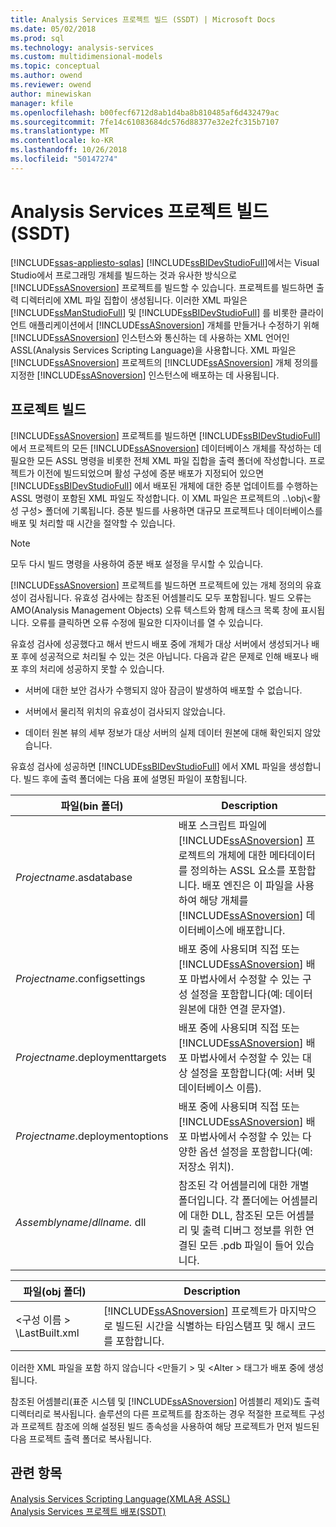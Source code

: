 ```yaml
---
title: Analysis Services 프로젝트 빌드 (SSDT) | Microsoft Docs
ms.date: 05/02/2018
ms.prod: sql
ms.technology: analysis-services
ms.custom: multidimensional-models
ms.topic: conceptual
ms.author: owend
ms.reviewer: owend
author: minewiskan
manager: kfile
ms.openlocfilehash: b00fecf6712d8ab1d4ba8b810485af6d432479ac
ms.sourcegitcommit: 7fe14c61083684dc576d88377e32e2fc315b7107
ms.translationtype: MT
ms.contentlocale: ko-KR
ms.lasthandoff: 10/26/2018
ms.locfileid: "50147274"
---
```

# <a name="build-analysis-services-projects-ssdt"></a>Analysis Services 프로젝트 빌드(SSDT)
[!INCLUDE[ssas-appliesto-sqlas](../../includes/ssas-appliesto-sqlas.md)]
  [!INCLUDE[ssBIDevStudioFull](../../includes/ssbidevstudiofull-md.md)]에서는 Visual Studio에서 프로그래밍 개체를 빌드하는 것과 유사한 방식으로 [!INCLUDE[ssASnoversion](../../includes/ssasnoversion-md.md)] 프로젝트를 빌드할 수 있습니다. 프로젝트를 빌드하면 출력 디렉터리에 XML 파일 집합이 생성됩니다. 이러한 XML 파일은 [!INCLUDE[ssManStudioFull](../../includes/ssmanstudiofull-md.md)] 및 [!INCLUDE[ssBIDevStudioFull](../../includes/ssbidevstudiofull-md.md)] 를 비롯한 클라이언트 애플리케이션에서 [!INCLUDE[ssASnoversion](../../includes/ssasnoversion-md.md)] 개체를 만들거나 수정하기 위해 [!INCLUDE[ssASnoversion](../../includes/ssasnoversion-md.md)] 인스턴스와 통신하는 데 사용하는 XML 언어인 ASSL(Analysis Services Scripting Language)을 사용합니다. XML 파일은 [!INCLUDE[ssASnoversion](../../includes/ssasnoversion-md.md)] 프로젝트의 [!INCLUDE[ssASnoversion](../../includes/ssasnoversion-md.md)] 개체 정의를 지정한 [!INCLUDE[ssASnoversion](../../includes/ssasnoversion-md.md)] 인스턴스에 배포하는 데 사용됩니다.  
  
## <a name="building-a-project"></a>프로젝트 빌드  
 [!INCLUDE[ssASnoversion](../../includes/ssasnoversion-md.md)] 프로젝트를 빌드하면 [!INCLUDE[ssBIDevStudioFull](../../includes/ssbidevstudiofull-md.md)] 에서 프로젝트의 모든 [!INCLUDE[ssASnoversion](../../includes/ssasnoversion-md.md)] 데이터베이스 개체를 작성하는 데 필요한 모든 ASSL 명령을 비롯한 전체 XML 파일 집합을 출력 폴더에 작성합니다. 프로젝트가 이전에 빌드되었으며 활성 구성에 증분 배포가 지정되어 있으면 [!INCLUDE[ssBIDevStudioFull](../../includes/ssbidevstudiofull-md.md)] 에서 배포된 개체에 대한 증분 업데이트를 수행하는 ASSL 명령이 포함된 XML 파일도 작성합니다. 이 XML 파일은 프로젝트의 ..\obj\\<활성 구성\> 폴더에 기록됩니다. 증분 빌드를 사용하면 대규모 프로젝트나 데이터베이스를 배포 및 처리할 때 시간을 절약할 수 있습니다.  
  
> [!NOTE]  
>  모두 다시 빌드 명령을 사용하여 증분 배포 설정을 무시할 수 있습니다.  
  
 [!INCLUDE[ssASnoversion](../../includes/ssasnoversion-md.md)] 프로젝트를 빌드하면 프로젝트에 있는 개체 정의의 유효성이 검사됩니다. 유효성 검사에는 참조된 어셈블리도 모두 포함됩니다. 빌드 오류는 AMO(Analysis Management Objects) 오류 텍스트와 함께 태스크 목록 창에 표시됩니다. 오류를 클릭하면 오류 수정에 필요한 디자이너를 열 수 있습니다.  
  
 유효성 검사에 성공했다고 해서 반드시 배포 중에 개체가 대상 서버에서 생성되거나 배포 후에 성공적으로 처리될 수 있는 것은 아닙니다. 다음과 같은 문제로 인해 배포나 배포 후의 처리에 성공하지 못할 수 있습니다.  
  
-   서버에 대한 보안 검사가 수행되지 않아 잠금이 발생하여 배포할 수 없습니다.  
  
-   서버에서 물리적 위치의 유효성이 검사되지 않았습니다.  
  
-   데이터 원본 뷰의 세부 정보가 대상 서버의 실제 데이터 원본에 대해 확인되지 않았습니다.  
  
 유효성 검사에 성공하면 [!INCLUDE[ssBIDevStudioFull](../../includes/ssbidevstudiofull-md.md)] 에서 XML 파일을 생성합니다. 빌드 후에 출력 폴더에는 다음 표에 설명된 파일이 포함됩니다.  
  
|파일(bin 폴더)|Description|  
|-----------------------------|-----------------|  
|*Projectname*.asdatabase|배포 스크립트 파일에 [!INCLUDE[ssASnoversion](../../includes/ssasnoversion-md.md)] 프로젝트의 개체에 대한 메타데이터를 정의하는 ASSL 요소를 포함합니다. 배포 엔진은 이 파일을 사용하여 해당 개체를 [!INCLUDE[ssASnoversion](../../includes/ssasnoversion-md.md)] 데이터베이스에 배포합니다.|  
|*Projectname*.configsettings|배포 중에 사용되며 직접 또는 [!INCLUDE[ssASnoversion](../../includes/ssasnoversion-md.md)] 배포 마법사에서 수정할 수 있는 구성 설정을 포함합니다(예: 데이터 원본에 대한 연결 문자열).|  
|*Projectname*.deploymenttargets|배포 중에 사용되며 직접 또는 [!INCLUDE[ssASnoversion](../../includes/ssasnoversion-md.md)] 배포 마법사에서 수정할 수 있는 대상 설정을 포함합니다(예: 서버 및 데이터베이스 이름).|  
|*Projectname*.deploymentoptions|배포 중에 사용되며 직접 또는 [!INCLUDE[ssASnoversion](../../includes/ssasnoversion-md.md)] 배포 마법사에서 수정할 수 있는 다양한 옵션 설정을 포함합니다(예: 저장소 위치).|  
|*Assemblyname*/*dllname.* dll|참조된 각 어셈블리에 대한 개별 폴더입니다. 각 폴더에는 어셈블리에 대한 DLL, 참조된 모든 어셈블리 및 출력 디버그 정보를 위한 연결된 모든 .pdb 파일이 들어 있습니다.|  
  
|파일(obj 폴더)|Description|  
|-----------------------------|-----------------|  
|\<구성 이름 > \LastBuilt.xml|[!INCLUDE[ssASnoversion](../../includes/ssasnoversion-md.md)] 프로젝트가 마지막으로 빌드된 시간을 식별하는 타임스탬프 및 해시 코드를 포함합니다.|  
  
 이러한 XML 파일을 포함 하지 않습니다 \<만들기 > 및 \<Alter > 태그가 배포 중에 생성 됩니다.  
  
 참조된 어셈블리(표준 시스템 및 [!INCLUDE[ssASnoversion](../../includes/ssasnoversion-md.md)] 어셈블리 제외)도 출력 디렉터리로 복사됩니다. 솔루션의 다른 프로젝트를 참조하는 경우 적절한 프로젝트 구성과 프로젝트 참조에 의해 설정된 빌드 종속성을 사용하여 해당 프로젝트가 먼저 빌드된 다음 프로젝트 출력 폴더로 복사됩니다.  
  
## <a name="see-also"></a>관련 항목  
 [Analysis Services Scripting Language&#40;XMLA용 ASSL&#41;](https://docs.microsoft.com/bi-reference/assl/analysis-services-scripting-language-assl-for-xmla)   
 [Analysis Services 프로젝트 배포&#40;SSDT&#41;](../../analysis-services/multidimensional-models/deploy-analysis-services-projects-ssdt.md)  
  
  
